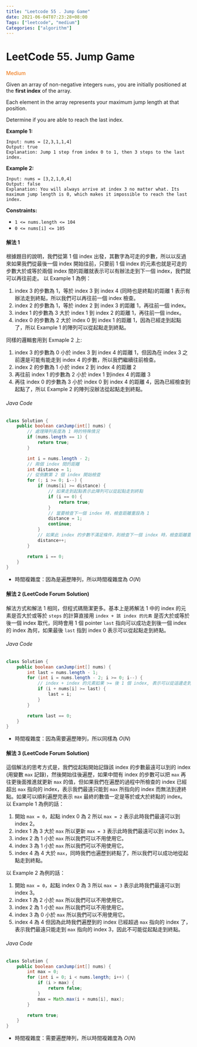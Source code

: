```yaml
---
title: "Leetcode 55 . Jump Game"
date: 2021-06-04T07:23:28+08:00
Tags: ["leetcode", "medium"]
Categories: ["algorithm"]
---
```

# LeetCode 55. Jump Game

<font color="#ef6c00">Medium</font>

Given an array of non-negative integers `nums`, you are initially positioned at the **first index** of the array.

Each element in the array represents your maximum jump length at that position.

Determine if you are able to reach the last index.

**Example 1:**
```
Input: nums = [2,3,1,1,4]
Output: true
Explanation: Jump 1 step from index 0 to 1, then 3 steps to the last index.
```
**Example 2:**
```
Input: nums = [3,2,1,0,4]
Output: false
Explanation: You will always arrive at index 3 no matter what. Its maximum jump length is 0, which makes it impossible to reach the last index.
```
**Constraints:**

-   `1 <= nums.length <= 104`
-   `0 <= nums[i] <= 105`

#### 解法 1
根據題目的說明，我們從第 1 個 index 出發，其數字為可走的步數，所以以反過來如果我們從最後一個 index 開始往前，只要前 1 個 index 的元素也就是可走的步數大於或等於兩個 index 間的距離就表示可以有辦法走到下一個 index，我們就可以再往前走。
以 Example 1 為例：
1. index 3 的步數為 1，等於 index 3 到 index 4 (同時也是終點)的距離 1 表示有辦法走到終點，所以我們可以再往前一個 index 檢查。
2. index 2 的步數為 1，等於 index 2 到 index 3 的距離 1，再往前一個 index。
3. index 1 的步數為 3 大於 index 1 到 index 2 的距離 1，再往前一個 index。
4. index 0 的步數為 2 大於 index 0 到 index 1 的距離 1，因為已經走到起點了，所以 Example 1 的陣列可以從起點走到終點。

同樣的邏輯套用到 Exmaple 2 上:
1. index 3 的步數為 0 小於 index 3 到 index 4 的距離 1，但因為在 index 3 之前還是可能有能走到 index 4 的步數，所以我們繼續往前檢查。
2. index 2 的步數為 1 小於 index 2 到 index 4 的距離 2
3. 再往前 index 1 的步數為 2 小於 index 1 到index 4 的距離 3
4. 再往 index 0 的步數為 3 小於 index 0 到 index 4 的距離 4，因為已經檢查到起點了，所以 Example 2 的陣列沒辦法從起點走到終點。

###### Java Code
```java
class Solution {
    public boolean canJump(int[] nums) {
        // 處理陣列長度為 1 時的特殊情況
        if (nums.length == 1) {
            return true;
        }

        int i = nums.length - 2;
        // 兩個 index 間的距離
        int distance = 1;
        // 從倒數第 2 個 index 開始檢查
        for (; i >= 0; i--) {
            if (nums[i] >= distance) {
                // 如果走到起點表示此陣列可以從起點走到終點
                if (i == 0) {
                    return true;
                }
                // 當要檢查下一個 index 時，檢查距離重設為 1
                distance = 1;
                continue;
            }
            // 如果此 index 的步數不滿足條件，則檢查下一個 index 時，檢查距離要加 1
            distance++;
        }

        return i == 0;
    }
}
```

- 時間複雜度：因為是遍歷陣列，所以時間複雜度為 $O(N)$

#### 解法 2 (LeetCode Forum Solution)
解法方式和解法 1 相同，但程式碼簡潔更多。基本上是將解法 1 中的 index 的元素是否大於或等於 `steps` 的計算直接用 `index + 該 index 的元素` 是否大於或等於後一個 index 取代，同時會用 1 個 pointer `last` 指向可以成功走到後一個 index 的 index 為何，如果最後 `last` 指到 index 0 表示可以從起點走到終點。

###### Java Code
```java
class Solution {
    public boolean canJump(int[] nums) {
        int last = nums.length - 1;
        for (int i = nums.length - 2; i >= 0; i--) {
            // index + index 的元素如果 >= 後 1 個 index, 表示可以從這邊走到後一個 index 的地方, 所以我們可以繼續往前檢查
            if (i + nums[i] >= last) {
                last = i;
            }
        }

        return last == 0;
    }
}
```

- 時間複雜度：因為需要遍歷陣列，所以同樣為 $O(N)$

#### 解法 3 (LeetCode Forum Solution)
這個解法的思考方式是，我們從起點開始記錄該 index 的步數最遠可以到的 index (用變數 `max` 記錄)，然後開始往後遍歷，如果中間有 index 的步數可以把 `max` 再往更後面推進就更新 `max` 的值，但如果我們在遍歷的過程中所檢查的 index 已經超出 `max` 指向的 index，表示我們最遠只能到 `max` 所指向的 index 而無法到達終點。如果可以順利遍歷完表示 `max` 最終的數值一定是等於或大於終點的 index。
以 Example 1 為例的話：
1. 開始 `max = 0`，起點 index 0 為 2 所以 `max = 2` 表示此時我們最遠可以到 index 2。
2. index 1 為 3 大於 `max` 所以更新 `max = 3` 表示此時我們最遠可以到 index 3。
3. index 2 為 1 小於 `max` 所以我們可以不用使用它。
4. index 3 為 1 小於 `max` 所以我們可以不用使用它。
5. index 4 為 4 大於 `max`，同時我們也遍歷到終點了，所以我們可以成功地從起點走到終點。

以 Example 2 為例的話：
1. 開始 `max = 0`，起點 index 0 為 3 所以 `max = 3` 表示此時我們最遠可以到 index 3。
2. index 1 為 2 小於 `max` 所以我們可以不用使用它。
3. index 2 為 1 小於 `max` 所以我們可以不用使用它。
4. index 3 為 0 小於 `max` 所以我們可以不用使用它。
5. index 4 為 4 但因為此時我們遍歷到的 index 已經超過 `max` 指向的 index 了，表示我們最遠只能走到 `max` 指向的 index 3，因此不可能從起點走到終點。

###### Java Code
```java
class Solution {
    public boolean canJump(int[] nums) {
        int max = 0;
        for (int i = 0; i < nums.length; i++) {
            if (i > max) {
                return false;
            }
            max = Math.max(i + nums[i], max);
        }

        return true;
    }
}
```

- 時間複雜度：需要遍歷陣列，所以時間複雜度為 $O(N)$


